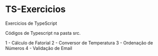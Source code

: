 # TS-Exercicios
 Exercicios de TypeScript

 Códigos de Typescript na pasta src.

 1 - Cálculo de Fatorial
 2 - Conversor de Temperatura
 3 - Ordenação de Números
 4 - Validação de Email
